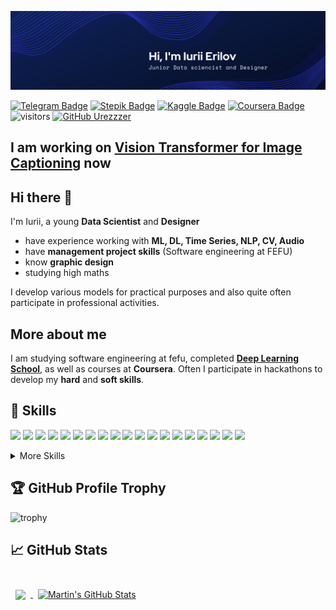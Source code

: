 [![GitHub Banner](./assets/Header.png)](https://github.com/Urezzzer)

[![Telegram Badge](https://img.shields.io/badge/Telegram-profile-blue)](https://t.me/urezzzer)
[![Stepik Badge](https://img.shields.io/badge/Stepik-profile-lightgrey)](https://stepik.org/users/78984051)
[![Kaggle Badge](https://img.shields.io/badge/Kaggle-profile-lightblue)](https://www.kaggle.com/iuriierilov)
[![Coursera Badge](https://img.shields.io/badge/Coursera-profile-darkblue)](https://www.coursera.org/user/b2ae5d551b0143a326c468ab198bc015)
![visitors](https://visitor-badge.glitch.me/badge?page_id=Urezzzer.Urezzzer)
[![GitHub Urezzzer](https://img.shields.io/github/followers/Urezzzer?label=follow&style=social)](https://github.com/Urezzzer)

I am working on [Vision Transformer for Image Captioning](https://github.com/Urezzzer/ViT-for-Image-Captioning) now
---
## Hi there 👋

I'm Iurii, a young **Data Scientist** and **Designer** 
* have experience working with  **ML, DL, Time Series, NLP, CV, Audio**
* have **management project skills** (Software engineering at FEFU)
* know **graphic design**
* studying high maths 

I develop various models for practical purposes and also quite often participate in professional activities.

## More about me

I am studying software engineering at fefu, completed [**Deep Learning School**](https://github.com/Urezzzer/deep_learning_school_mipt_fall_2021), as well as courses at **Coursera**.
Often I participate in hackathons to develop my **hard** and **soft skills**.

## 💼 Skills

![](https://img.shields.io/badge/Framework-PyTorch-informational?style=flat&logo=PyTorch&logoColor=white&color=4AB197)
![](https://img.shields.io/badge/Code-Python-informational?style=flat&logo=Python&logoColor=white&color=4AB197)
![](https://img.shields.io/badge/Code-SQL-informational?style=flat&logo=sql&logoColor=white&color=4AB197)
![](https://img.shields.io/badge/Code-с++-informational?style=flat&logo=с++&logoColor=white&color=4AB197)
![](https://img.shields.io/badge/Library-Prophet-informational?style=flat&logo=Prophet&logoColor=white&color=4AB197)
![](https://img.shields.io/badge/Library-Statsmodel-informational?style=flat&logo=Statsmodel&logoColor=white&color=4AB197)
![](https://img.shields.io/badge/Library-Numpy-informational?style=flat&logo=Numpy&logoColor=white&color=4AB197)
![](https://img.shields.io/badge/Library-Matplotlib-informational?style=flat&logo=matplotlib&logoColor=white&color=4AB197)
![](https://img.shields.io/badge/Library-Seaborn-informational?style=flat&logo=Seaborn&logoColor=white&color=4AB197)
![](https://img.shields.io/badge/Library-PIL-informational?style=flat&logo=PIL&logoColor=white&color=4AB197)
![](https://img.shields.io/badge/Library-CV2-informational?style=flat&logo=CV2&logoColor=white&color=4AB197)
![](https://img.shields.io/badge/Library-Catboost-informational?style=flat&logo=catboost&logoColor=white&color=4AB197)
![](https://img.shields.io/badge/Library-NLTK-informational?style=flat&logo=NLTK&logoColor=white&color=4AB197)
![](https://img.shields.io/badge/Library-Xgboost-informational?style=flat&logo=xgboost&logoColor=white&color=4AB197)
![](https://img.shields.io/badge/Library-Spacy-informational?style=flat&logo=Spacy&logoColor=white&color=4AB197)
![](https://img.shields.io/badge/Library-Scikit-learn-informational?style=flat&logo=Scikit-learn&logoColor=white&color=4AB197)
![](https://img.shields.io/badge/Library-Natasha-informational?style=flat&logo=Natasha&logoColor=white&color=4AB197)
![](https://img.shields.io/badge/Library-Pymorphy2-informational?style=flat&logo=Pymorphy2&logoColor=white&color=4AB197)
![](https://img.shields.io/badge/Library-Swifter-informational?style=flat&logo=Swifter&logoColor=white&color=4AB197)

<details>
<summary>More Skills</summary>
<br>

![](https://img.shields.io/badge/Graphic-Design-informational?style=flat&logo=Graphic-Design&logoColor=white&color=4AB197)
![](https://img.shields.io/badge/Principle-OOP-informational?style=flat&logo=OOP&logoColor=white&color=4AB197)
![](https://img.shields.io/badge/Methodology-Scrum-informational?style=flat&logo=Scrum&logoColor=white&color=4AB197)
![](https://img.shields.io/badge/Methodology-Agile-informational?style=flat&logo=Agile&logoColor=white&color=4AB197)

<br>

</details>


## :trophy: GitHub Profile Trophy
![trophy](https://github-profile-trophy.vercel.app/?username=Urezzzer&theme=alduin)

## &#x1f4c8; GitHub Stats

<br>

<a href="https://github.com/Urezzzer">
  <img align="center" style="margin:0.5rem" src="https://github-readme-stats.vercel.app/api/top-langs/?username=Urezzzer&hide=html,css&title_color=ffffff&text_color=c9cacc&icon_color=4AB197&bg_color=1A2B34&langs_count=3" />
</a>

<a href="https://github.com/Urezzzer">
  <img align="center" style="margin:0.5rem" src="https://github-readme-stats.vercel.app/api?username=Urezzzer&show_icons=true&line_height=27&count_private=true&title_color=ffffff&text_color=c9cacc&icon_color=4AB097&bg_color=1A2B34" alt="Martin's GitHub Stats" />
</a>

<br>
